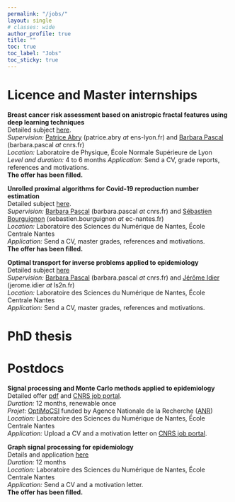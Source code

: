 ```yaml
---
permalink: "/jobs/"
layout: single
# classes: wide
author_profile: true
title: ""
toc: true
toc_label: "Jobs"
toc_sticky: true
---
```


# Licence and Master internships

**Breast cancer risk assessment based on anistropic fractal features using deep learning techniques**  
Detailed subject [here](../assets/pdfs/internship2425_mammo_ENSL.pdf).   
*Supervision:*  [Patrice Abry](https://perso.ens-lyon.fr/patrice.abry/) (patrice.abry *at* ens-lyon.fr) and  [Barbara Pascal](https://bpascal-fr.github.io/) (barbara.pascal *at* cnrs.fr)  
*Location:* Laboratoire de Physique, École Normale Supérieure de Lyon  
*Level and duration:* 4 to 6 months
*Application:* Send a CV, grade reports, references and motivations.  
**The offer has been filled.** 

**Unrolled proximal algorithms for Covid-19 reproduction number estimation**  
Detailed subject [here](../assets/pdfs/internship2425_unroll-covid_LS2N.pdf).   
*Supervision:* [Barbara Pascal](https://bpascal-fr.github.io/) (barbara.pascal *at* cnrs.fr) and [Sébastien Bourguignon](https://www.ec-nantes.fr/english-version/directory/sebastien-bourguignon) (sebastien.bourguignon *at* ec-nantes.fr)  
*Location:* Laboratoire des Sciences du Numérique de Nantes, École Centrale Nantes  
*Application:* Send a CV,  master grades, references and motivations.  
**The offer has been filled.** 


**Optimal transport for inverse problems applied to epidemiology**  
Detailed subject [here](../assets/pdfs/internship2425_optimal-transport-Covid_LS2N.pdf)  
*Supervision:* [Barbara Pascal](https://bpascal-fr.github.io/) (barbara.pascal *at* cnrs.fr) and [Jérôme Idier](https://pagesperso.ls2n.fr/~idier-j/IndexFR.html) (jerome.idier *at* ls2n.fr)  
*Location:* Laboratoire des Sciences du Numérique de Nantes, École Centrale Nantes  
*Application:* Send a CV,  master grades, references and motivations.  


# PhD thesis


# Postdocs
**Signal processing and Monte Carlo methods applied to epidemiology**  
Detailed offer [pdf](../assets/pdfs/PostdocOffer-3.pdf) and [CNRS job portal](https://emploi.cnrs.fr/Offres/CDD/UMR6004-BARPAS-006/Default.aspx?lang=EN).  
*Duration:* 12 months, renewable once   
*Projet:* [OptiMoCSI](https://anr.fr/Project-ANR-23-CE48-0009) funded by Agence Nationale de la Recherche ([ANR](https://anr.fr/))  
*Location:* Laboratoire des Sciences du Numérique de Nantes, École Centrale Nantes  
*Application:* Upload a CV and a motivation letter on [CNRS job portal](https://emploi.cnrs.fr/Offres/CDD/UMR6004-BARPAS-006/Default.aspx?lang=EN).

**Graph signal processing for epidemiology**  
Details and application [here](https://emploi.cnrs.fr/Offres/CDD/UMR6004-BARPAS-003/Default.aspx)  
*Duration:* 12 months  
*Location:* Laboratoire des Sciences du Numérique de Nantes, École Centrale Nantes  
*Application:* Send a CV and a motivation letter.  
**The offer has been filled.** 